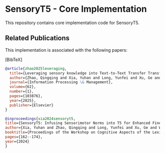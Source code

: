 # SensoryT5 - Core Implementation

This repository contains core implementation code for SensoryT5.

## Related Publications

This implementation is associated with the following papers:

 
  [BibTeX]
  ```bibtex
  @article{zhao2025leveraging,
    title={Leveraging sensory knowledge into Text-to-Text Transfer Transformer for enhanced emotion analysis},
    author={Zhao, Qingqing and Xia, Yuhan and Long, Yunfei and Xu, Ge and Wang, Jia},
    journal={Information Processing \& Management},
    volume={62},
    number={1},
    pages={103876},
    year={2025},
    publisher={Elsevier}
  }
  
@inproceedings{xia2024sensoryt5,
  title={SensoryT5: Infusing Sensorimotor Norms into T5 for Enhanced Fine-grained Emotion Classification},
  author={Xia, Yuhan and Zhao, Qingqing and Long, Yunfei and Xu, Ge and Wang, Jia},
  booktitle={Proceedings of the Workshop on Cognitive Aspects of the Lexicon@ LREC-COLING 2024},
  pages={162--174},
  year={2024}
}


